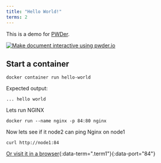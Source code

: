 ```yaml
---
title: "Hello World!"
terms: 2
---
```


This is a demo for [PWDer](http://github.com/jonocodes/pwder).

[![Make document interactive using pwder.io](https://img.shields.io/badge/make%20doc%20interactive-with%20pwder.io-orange.svg)](http://localhost:4567/pwderify?doc=https://github.com/jonocodes/pwder/blob/develop/examples/hello.md)

## Start a container

```.term1
docker container run hello-world
```

Expected output:
```
... hello world
```

Lets run NGINX
```.term1
docker run --name nginx -p 84:80 nginx
```

Now lets see if it node2 can ping Nginx on node1
```.term2
curl http://node1:84
```

[Or visit it in a browser](/){:data-term=".term1"}{:data-port="84"}
